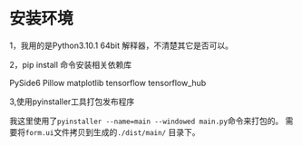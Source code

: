 # 安装环境

1，我用的是Python3.10.1 64bit 解释器，不清楚其它是否可以。

2，pip install 命令安装相关依赖库

PySide6 Pillow matplotlib tensorflow tensorflow_hub

3,使用pyinstaller工具打包发布程序

我这里使用了`pyinstaller --name=main --windowed main.py`命令来打包的。
需要将`form.ui`文件拷贝到生成的`./dist/main/` 目录下。